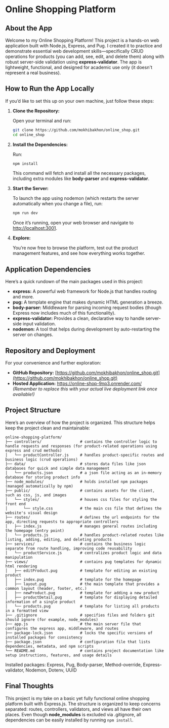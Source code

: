 
# Online Shopping Platform

## About the App
Welcome to my Online Shopping Platform! This project is a hands-on web application built with Node.js, Express, and Pug. I created it to practice and demonstrate essential web development skills—specifically CRUD operations for products (you can add, see, edit, and delete them) along with robust server-side validation using **express-validator**. The app is lightweight, functional, and designed for academic use only (it doesn't represent a real business).

## How to Run the App Locally

If you’d like to set this up on your own machine, just follow these steps:

1. **Clone the Repository:**

   Open your terminal and run:
   ```bash
   git clone https://github.com/mokhibakhon/online_shop.git
   cd online_shop
   ```

2. **Install the Dependencies:**

   Run:
   ```bash
   npm install
   ```
   This command will fetch and install all the necessary packages, including extra modules like **body-parser** and **express-validator**.

3. **Start the Server:**

   To launch the app using nodemon (which restarts the server automatically when you change a file), run:
   ```bash
   npm run dev
   ```
   Once it’s running, open your web browser and navigate to [http://localhost:3001](http://localhost:3001).

4. **Explore:**

   You’re now free to browse the platform, test out the product management features, and see how everything works together.

## Application Dependencies
Here’s a quick rundown of the main packages used in this project:
- **express:** A powerful web framework for Node.js that handles routing and more.
- **pug:** A template engine that makes dynamic HTML generation a breeze.
- **body-parser:** Middleware for parsing incoming request bodies (though Express now includes much of this functionality).
- **express-validator:** Provides a clean, declarative way to handle server-side input validation.
- **nodemon:** A tool that helps during development by auto-restarting the server on changes.

## Repository and Deployment
For your convenience and further exploration:
- **GitHub Repository:** [https://github.com/mokhibakhon/online_shop.git](https://github.com/mokhibakhon/online_shop.git)
- **Hosted Application:**  https://online-shop-9np3.onrender.com/  
  *(Remember to replace this with your actual live deployment link once available!)*

## Project Structure
Here’s an overview of how the project is organized. This structure helps keep the project clean and maintainable:
```
online-shopping-platform/
├── controllers/                 # contains the controller logic to handle requests and responses (for product-related operations using express and crud methods)
│   └── productController.js     # handles product-specific routes and business logic (crud operations)
├── data/                        # stores data files like json databases for quick and simple data management
│   └── products.json            # a json file acting as an in-memory database for storing product info
├── node_modules/                # holds installed npm packages (managed automatically by npm)
├── public/                      # contains assets for the client, such as css, js, and images
│   └── styles/                  # houses css files for styling the front end
│       └── style.css            # the main css file that defines the website's visual design
├── routes/                      # defines the url endpoints for the app, directing requests to appropriate controllers
│   ├── index.js                 # manages general routes including the homepage (entry point)
│   └── products.js              # handles product-related routes like listing, adding, editing, and deleting products
├── services/                    # contains the business logic separate from route handling, improving code reusability
│   └── productService.js        # centralizes product logic and data manipulation
├── views/                       # contains pug templates for dynamic html rendering
│   ├── editProduct.pug          # template for editing an existing product
│   ├── index.pug                # template for the homepage
│   ├── layout.pug               # the main template that provides a common layout (header, footer, etc.)
│   ├── newProduct.pug           # template for adding a new product
│   ├── productDetail.pug        # template for displaying detailed information of a single product
│   └── products.pug             # template for listing all products in a formatted view
├── .gitignore                   # specifies files and folders git should ignore (for example, node_modules)
├── app.js                       # the main server file that configures the express app, middleware, and routes
├── package-lock.json            # locks the specific versions of installed packages for consistency
├── package.json                 # configuration file that lists dependencies, metadata, and npm scripts
└── README.md                    # contains project documentation like setup instructions, features, and usage details

```
Installed packages: Express, Pug, Body-parser, Method-override, Express-validator, Nodemon, Dotenv, UUID

## Final Thoughts
This project is my take on a basic yet fully functional online shopping platform built with Express.js. The structure is organized to keep concerns separated: routes, controllers, validators, and views all have their own places. Even though **node_modules** is excluded via .gitignore, all dependencies can be easily installed by running `npm install`.
